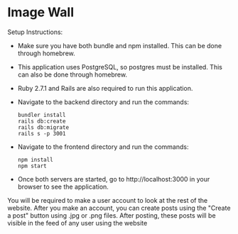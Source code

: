 # Image Wall

Setup Instructions:

* Make sure you have both bundle and npm installed. This can be done through homebrew.

* This application uses PostgreSQL, so postgres must be installed. This can also be done through homebrew.
  
* Ruby 2.7.1 and Rails are also required to run this application.

* Navigate to the backend directory and run the commands:

  ```
  bundler install
  rails db:create
  rails db:migrate
  rails s -p 3001
  ```
  
* Navigate to the frontend directory and run the commands:

  ```
  npm install
  npm start
  ```
  
* Once both servers are started, go to http://localhost:3000 in your browser to see the application.

You will be required to make a user account to look at the rest of the website.
After you make an account, you can create posts using the "Create a post" button using .jpg or .png files.
After posting, these posts will be visible in the feed of any user using the website